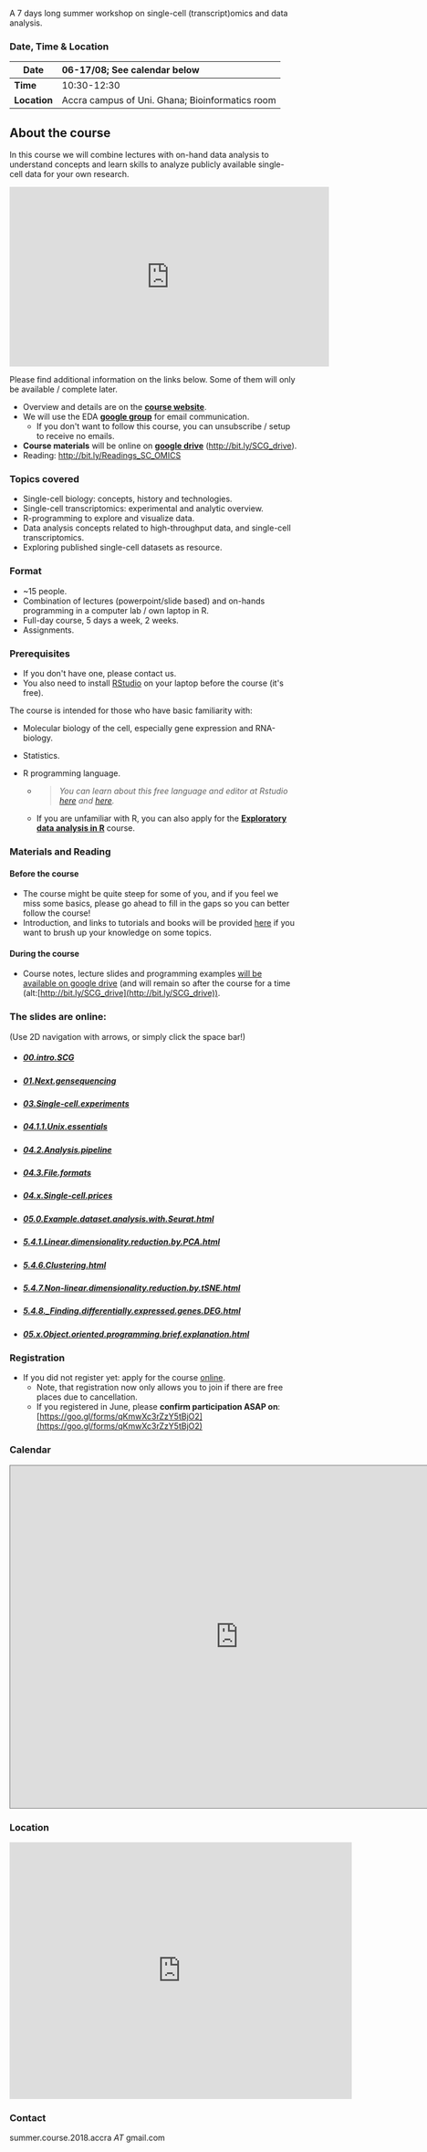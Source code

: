 A 7 days long summer workshop on single-cell (transcript)omics and data analysis.



### Date, Time & Location

| Date         | 06-17/08; See calendar below                    |
| ------------ | :---------------------------------------------- |
| **Time**     | 10:30-12:30                                     |
| **Location** | Accra campus of Uni. Ghana; Bioinformatics room |



## About the course

In this course we will combine lectures with on-hand data analysis to understand concepts and learn skills to analyze publicly available single-cell data for your own research.

<iframe width="560" height="315" src="https://www.youtube.com/embed/z3OYC7cJxj4" frameborder="0" allow="autoplay; encrypted-media" allowfullscreen></iframe>  



Please find additional information on the links below. Some of them will only be available / complete later.

- Overview and details are on the [**course website**](https://vertesy.github.io/Single-Cell-Omics-Course/).
- We will use the EDA [**google group**](https://groups.google.com/forum/#!forum/r-2018-accra) for email communication.
  - If you don't want to follow this course, you can unsubscribe / setup to receive no emails.
- **Course materials** will be online on **[google drive](http://bit.ly/SCG_drive)** (http://bit.ly/SCG_drive).
- Reading: <http://bit.ly/Readings_SC_OMICS>



### Topics covered

- Single-cell biology: concepts, history and technologies.
- Single-cell transcriptomics: experimental and analytic overview.
- R-programming to explore and visualize data.
- Data analysis concepts related to high-throughput data, and single-cell transcriptomics.
- Exploring published single-cell datasets as resource.



### Format

- ~15 people.
- Combination of lectures (powerpoint/slide based) and on-hands programming in a computer lab / own laptop in R.
- Full-day course, 5 days a week,  2 weeks.
- Assignments. 



### Prerequisites

- If you don't have one, please contact us. 
- You also need to install [RStudio](https://www.rstudio.com/products/rstudio/) on your laptop before the course (it's free).



The course is intended for those who have basic familiarity with:

- Molecular biology of the cell, especially gene expression and RNA-biology.

- Statistics.

- R programming language. 

  - > *You can learn about this free language and editor at Rstudio [here](https://scholar.harvard.edu/dromney/online-resources-learning-r) and [here](https://www.rstudio.com/online-learning/#r-programming).*

  - If you are unfamiliar with R, you can also apply for the **[Exploratory data analysis in R](https://vertesy.github.io/Exploratory-data-analysis-in-R/)** course.



### Materials and Reading

#### Before the course

- The course might be quite steep for some of you, and if you feel we miss some basics, please go ahead to fill in the gaps so you can better follow the course!
- Introduction, and links to tutorials and books will be provided [here](http://bit.ly/Readings_SC_OMICS) if you want to brush up your knowledge on some topics.

#### During the course

- Course notes, lecture slides and programming examples [will be available on google drive](https://drive.google.com/open?id=1I8EvaKCv4bQQLhuigzF8AtG6ewe82ueQ) (and will remain so after the course for a time (alt:[http://bit.ly/SCG_drive](http://bit.ly/SCG_drive)).

### The slides are online:

(Use 2D navigation with arrows, or simply click the space bar!)

- ##### [00.intro.SCG](https://rawgit.com/vertesy/Single-Cell-Omics-Course/master/Course.materials.SCG/00.intro.SCG.html)

- ##### [01.Next.gensequencing](https://rawgit.com/vertesy/Single-Cell-Omics-Course/master/Course.materials.SCG/01.Next.gensequencing.html)

- ##### [03.Single-cell.experiments](https://rawgit.com/vertesy/Single-Cell-Omics-Course/master/Course.materials.SCG/03.Single-cell.experiments.html)

- ##### [04.1.1.Unix.essentials](https://rawgit.com/vertesy/Single-Cell-Omics-Course/master/Course.materials.SCG/04.1.1.Unix.essentials.html)

- ##### [04.2.Analysis.pipeline](https://rawgit.com/vertesy/Single-Cell-Omics-Course/master/Course.materials.SCG/04.2.Analysis.pipeline.html)

- ##### [04.3.File.formats](https://rawgit.com/vertesy/Single-Cell-Omics-Course/master/Course.materials.SCG/04.3.File.formats.html)

- ##### [04.x.Single-cell.prices](https://rawgit.com/vertesy/Single-Cell-Omics-Course/master/Course.materials.SCG/04.x.Single-cell.prices.html)

- ##### [05.0.Example.dataset.analysis.with.Seurat.html](https://rawgit.com/vertesy/Single-Cell-Omics-Course/master/Course.materials.SCG/05.0.Example.dataset.analysis.with.Seurat.html)

- ##### [5.4.1.Linear.dimensionality.reduction.by.PCA.html](https://rawgit.com/vertesy/Single-Cell-Omics-Course/master/Course.materials.SCG/5.4.1.Linear.dimensionality.reduction.by.PCA.html)

- ##### [5.4.6.Clustering.html](https://rawgit.com/vertesy/Single-Cell-Omics-Course/master/Course.materials.SCG/5.4.6.Clustering.html)

- ##### [5.4.7.Non-linear.dimensionality.reduction.by.tSNE.html](https://rawgit.com/vertesy/Single-Cell-Omics-Course/master/Course.materials.SCG/5.4.7.Non-linear.dimensionality.reduction.by.tSNE.html)

- ##### [5.4.8._Finding.differentially.expressed.genes.DEG.html](https://rawgit.com/vertesy/Single-Cell-Omics-Course/master/Course.materials.SCG/5.4.8._Finding.differentially.expressed.genes.DEG.html)

- ##### [05.x.Object.oriented.programming.brief.explanation.html](https://rawgit.com/vertesy/Single-Cell-Omics-Course/master/Course.materials.SCG/05.x.Object.oriented.programming.brief.explanation.html)



### Registration

- If you did not register yet: apply for the course [online](https://goo.gl/forms/kLacWZkMCS3B2hrG3). 
  - Note, that registration now only allows you to join if there are free places due to cancellation. 
  - If you registered in June, please **confirm participation ASAP on**: [https://goo.gl/forms/qKmwXc3rZzY5tBjO2](https://goo.gl/forms/qKmwXc3rZzY5tBjO2)



### Calendar

<iframe src="https://calendar.google.com/calendar/embed?title=Summer%20Courses%20Accra&amp;height=600&amp;wkst=2&amp;bgcolor=%23ffcc66&amp;src=j1ia6mq3lldpjj0k7g7p1bei44%40group.calendar.google.com&amp;color=%23B1365F&amp;ctz=Africa%2FAccra&dates=20180720%2F20180819" style="border:solid 1px #777" width="800" height="600" frameborder="0" scrolling="no"></iframe>



### Location

<iframe src="https://www.google.com/maps/embed?pb=!1m18!1m12!1m3!1d1985.2011706141207!2d-0.19056824197952388!3d5.654796698975233!2m3!1f0!2f0!3f0!3m2!1i1024!2i768!4f13.1!3m3!1m2!1s0xfdf9c7ce1022295%3A0xed11bbdcfe5d75d7!2sDepartment+of+Biochemistry%2C+Cell+and+Molecular+Biology%2C+Volta+Rd%2C+Accra!5e0!3m2!1sen!2sgh!4v1531157215019" width="600" height="450" frameborder="0" style="border:0" allowfullscreen></iframe>



### Contact

summer.course.2018.accra _AT_ gmail.com

